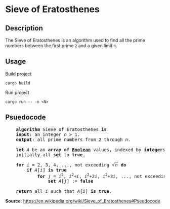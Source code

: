 # Sieve of Eratosthenes

## Description

The Sieve of Eratosthenes is an algorithm used to find all the prime numbers between the first prime `2` and a given limit `n`.

## Usage

Build project

```shell
cargo build
```

Run project

```shell
cargo run -- -n <N>
```

## Psuedocode

<pre>
    <b>algorithm</b> Sieve of Eratosthenes <b>is</b>
    <b>input</b>: an integer <i>n</i> &gt; 1.
    <b>output</b>: all prime numbers from 2 through <i>n</i>.

    <b>let</b> <i>A</i> be an <b>array of <a href="/wiki/Boolean_data_type" title="Boolean data type">Boolean</a></b> values, indexed by <b>integer</b>s 2 to <i>n</i>,
    initially all <b>set</b> to <b>true</b>.

    <b>for</b> <i>i</i> = 2, 3, 4, ..., not exceeding <span class="texhtml"><i><span class="nowrap">√<span style="border-top:1px solid; padding:0 0.1em;">n</span></span></i></span> <b>do</b>
        <b>if</b> <i>A</i>[<i>i</i>] <b>is</b> <b>true</b>
            <b>for</b> <i>j</i> = <i>i</i><sup>2</sup>, <i>i</i><sup>2</sup>+<i>i</i>, <i>i</i><sup>2</sup>+2<i>i</i>, <i>i</i><sup>2</sup>+3<i>i</i>, ..., not exceeding <i>n</i> <b>do</b>
                <b>set</b> <i>A</i>[<i>j</i>]&nbsp;:= <b>false</b>

    <b>return</b> all <i>i</i> such that <i>A</i>[<i>i</i>] <b>is</b> <b>true</b>.
</pre>

**Source**: <https://en.wikipedia.org/wiki/Sieve_of_Eratosthenes#Pseudocode>
